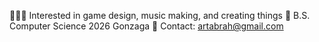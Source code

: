 🧙🏼‍♂️ Interested in game design, music making, and creating things
🏫 B.S. Computer Science 2026 Gonzaga 
🌌 Contact: artabrah@gmail.com

<!--
**IsaacSShade/IsaacSShade** is a ✨ _special_ ✨ repository because its `README.md` (this file) appears on your GitHub profile.

Here are some ideas to get you started:

- 🔭 I’m currently working on ...
- 🌱 I’m currently learning ...
- 👯 I’m looking to collaborate on ...
- 🤔 I’m looking for help with ...
- 💬 Ask me about ...
- 📫 How to reach me: ...
- 😄 Pronouns: ...
- ⚡ Fun fact: ...
-->
